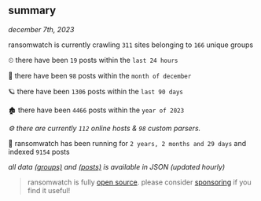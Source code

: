 
## summary
_december 7th, 2023_

ransomwatch is currently crawling `311` sites belonging to `166` unique groups

⏲ there have been `19` posts within the `last 24 hours`

🦈 there have been `98` posts within the `month of december`

🪐 there have been `1306` posts within the `last 90 days`

🏚 there have been `4466` posts within the `year of 2023`

_⚙️ there are currently `112` online hosts & `98` custom parsers._

🦕 ransomwatch has been running for `2 years, 2 months and 29 days` and indexed `9154` posts

_all data  [(groups)](http://ransomwhat.telemetry.ltd/groups) and [(posts)](http://ransomwhat.telemetry.ltd/posts) is available in JSON (updated hourly)_

> ransomwatch is fully [open source](https://github.com/joshhighet/ransomwatch#ransomwatch--). please consider [sponsoring](https://github.com/sponsors/joshhighet) if you find it useful!
